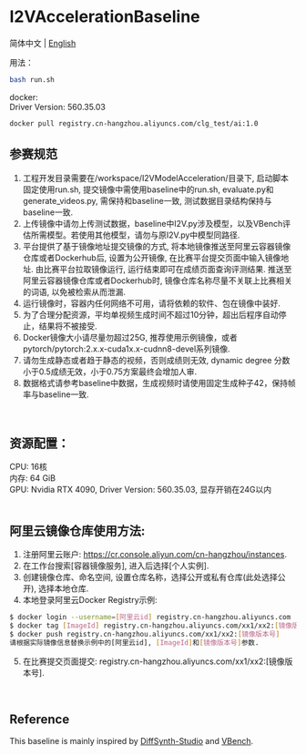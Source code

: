 # I2VAccelerationBaseline

简体中文 | [English](README_en.md)

用法：
```bash
bash run.sh
```

docker: <br/>
Driver Version: 560.35.03<br/>
```bash
docker pull registry.cn-hangzhou.aliyuncs.com/clg_test/ai:1.0
```

## 参赛规范 <br/>
1) 工程开发目录需要在/workspace/I2VModelAcceleration/目录下, 启动脚本固定使用run.sh, 提交镜像中需使用baseline中的run.sh, evaluate.py和generate_videos.py, 需保持和baseline一致, 测试数据目录结构保持与baseline一致. <br/>
2) 上传镜像中请勿上传测试数据，baseline中I2V.py涉及模型，以及VBench评估所需模型。若使用其他模型，请勿与原I2V.py中模型同路径.<br/>
3) 平台提供了基于镜像地址提交镜像的方式, 将本地镜像推送至阿里云容器镜像仓库或者Dockerhub后, 设置为公开镜像, 在比赛平台提交页面中输入镜像地址. 由比赛平台拉取镜像运行, 运行结束即可在成绩页面查询评测结果. 推送至阿里云容器镜像仓库或者Dockerhub时, 镜像仓库名称尽量不关联上比赛相关的词语, 以免被检索从而泄漏.<br/>
4) 运行镜像时，容器内任何网络不可用，请将依赖的软件、包在镜像中装好. <br/>
5) 为了合理分配资源，平均单视频生成时间不超过10分钟，超出后程序自动停止，结果将不被接受.<br/>
6) Docker镜像大小请尽量勿超过25G, 推荐使用示例镜像，或者pytorch/pytorch:2.x.x-cuda1x.x-cudnn8-devel系列镜像.<br/>
7) 请勿生成静态或者趋于静态的视频，否则成绩则无效, dynamic degree 分数小于0.5成绩无效，小于0.75方案最终会增加人审.<br/>
8) 数据格式请参考baseline中数据，生成视频时请使用固定生成种子42，保持帧率与baseline一致.<br/>
<br/>

## 资源配置：<br/>
CPU: 16核 <br/>
内存: 64 GiB <br/>
GPU: Nvidia RTX 4090, Driver Version: 560.35.03, 显存开销在24G以内 <br/>
<br/>

## 阿里云镜像仓库使用方法:<br/>
1) 注册阿里云账户: https://cr.console.aliyun.com/cn-hangzhou/instances. <br/>
2) 在工作台搜索[容器镜像服务], 进入后选择[个人实例]. <br/>
3) 创建镜像仓库、命名空间, 设置仓库名称，选择公开或私有仓库(此处选择公开),  选择本地仓库. <br/>
4) 本地登录阿里云Docker Registry示例: <br/>
```bash
$ docker login --username=[阿里云id] registry.cn-hangzhou.aliyuncs.com
$ docker tag [ImageId] registry.cn-hangzhou.aliyuncs.com/xx1/xx2:[镜像版本号]
$ docker push registry.cn-hangzhou.aliyuncs.com/xx1/xx2:[镜像版本号]
请根据实际镜像信息替换示例中的[阿里云id], [ImageId]和[镜像版本号]参数.
```
5) 在比赛提交页面提交: registry.cn-hangzhou.aliyuncs.com/xx1/xx2:[镜像版本号].
<br/>

## Reference <br/>
This baseline is mainly inspired by [DiffSynth-Studio](https://github.com/modelscope/DiffSynth-Studio/tree/main/examples/wanvideo) and [VBench](https://github.com/Vchitect/VBench/tree/master/vbench2_beta_i2v).
<br/>